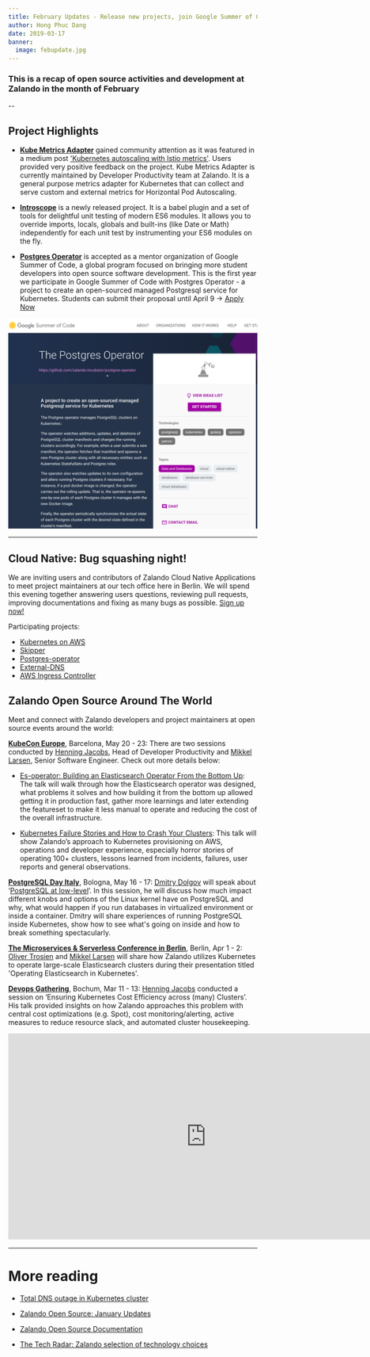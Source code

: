 ```yaml
---
title: February Updates - Release new projects, join Google Summer of Code Program 
author: Hong Phuc Dang 
date: 2019-03-17
banner:
  image: febupdate.jpg
---
```

### This is a recap of open source activities and development at Zalando in the month of February

--

## Project Highlights 

- [**Kube Metrics Adapter**](https://github.com/zalando-incubator/kube-metrics-adapter) gained community attention as it was featured in a medium post ['Kubernetes autoscaling with Istio metrics'](https://medium.com/google-cloud/kubernetes-autoscaling-with-istio-metrics-76442253a45a). Users provided very positive feedback on the project. Kube Metrics Adapter is currently maintained by Developer Productivity team at Zalando. It is a general purpose metrics adapter for Kubernetes that can collect and serve custom and external metrics for Horizontal Pod Autoscaling.

- [**Introscope**](https://github.com/zalando-incubator/introscope) is a newly released project. It is a babel plugin and a set of tools for delightful unit testing of modern ES6 modules. It allows you to override imports, locals, globals and built-ins (like Date or Math) independently for each unit test by instrumenting your ES6 modules on the fly.

- [**Postgres Operator**](https://github.com/zalando/postgres-operator) is accepted as a mentor organization of Google Summer of Code, a global program focused on bringing more student developers into open source software development. This is the first year we participate in Google Summer of Code with Postgres Operator - a project to create an open-sourced managed Postgresql service for Kubernetes. Students can submit their proposal until April 9 -> [Apply Now](https://summerofcode.withgoogle.com/organizations/5429926902104064/)

![GSoC](/assets/img/gsoc.png)

---

## Cloud Native: Bug squashing night! 
We are inviting users and contributors of Zalando Cloud Native Applications to meet project maintainers at our tech office here in Berlin. We will spend this evening together answering users questions, reviewing pull requests, improving documentations and fixing as many bugs as possible. [Sign up now!](https://www.meetup.com/Zalando-Tech-Events-Berlin/events/259892690)

Participating projects: 
- [Kubernetes on AWS](https://github.com/zalando-incubator/kubernetes-on-aws)
- [Skipper](https://github.com/zalando/skipper)
- [Postgres-operator](https://github.com/zalando/postgres-operator)
- [External-DNS](https://github.com/kubernetes-incubator/external-dns)
- [AWS Ingress Controller](https://github.com/zalando-incubator/kube-ingress-aws-controller)


## Zalando Open Source Around The World 
Meet and connect with Zalando developers and project maintainers at open source events around the world: 

[**KubeCon Europe**](https://events.linuxfoundation.org/events/kubecon-cloudnativecon-europe-2019/), Barcelona, May 20 - 23: There are two sessions conducted by  [Henning Jacobs](https://twitter.com/try_except_), Head of Developer Productivity and [Mikkel Larsen](https://github.com/mikkeloscar), Senior Software Engineer. Check out more details below: 

- [Es-operator: Building an Elasticsearch Operator From the Bottom Up](https://kccnceu19.sched.com/event/MPcP/es-operator-building-an-elasticsearch-operator-from-the-bottom-up-mikkel-larsen-zalando-se#): The talk will walk through how the Elasticsearch operator was designed, what problems it solves and how building it from the bottom up allowed getting it in production fast, gather more learnings and later extending the featureset to make it less manual to operate and reducing the cost of the overall infrastructure.

- [Kubernetes Failure Stories and How to Crash Your Clusters](https://kccnceu19.sched.com/event/MPcM/kubernetes-failure-stories-and-how-to-crash-your-clusters-henning-jacobs-zalando-se#): This talk will show Zalando’s approach to Kubernetes provisioning on AWS, operations and developer experience, especially horror stories of operating 100+ clusters, lessons learned from incidents, failures, user reports and general observations. 

[**PostgreSQL Day Italy**](https://2019.pgday.it/en/), Bologna, May 16 - 17: [Dmitry Dolgov](https://twitter.com/erthalion) will speak about ‘[PostgreSQL at low-level](https://2019.pgday.it/en/schedule/#session-37)’. In this session, he will discuss how much impact different knobs and options of the Linux kernel have on PostgreSQL and why, what would happen if you run databases in virtualized environment or inside a container. Dmitry will share experiences of running PostgreSQL inside Kubernetes, show how to see what's going on inside and how to break something spectacularly. 

[**The Microservices & Serverless Conference in Berlin**](http://microxchg.io/2019/index.html), Berlin, Apr 1 - 2: [Oliver Trosien](https://twitter.com/otrosien) and [Mikkel Larsen](https://twitter.com/mikkeloscar) will share how Zalando utilizes Kubernetes to operate large-scale Elasticsearch clusters during their presentation titled 'Operating Elasticsearch in Kubernetes'. 

[**Devops Gathering**](https://devops-gathering.io/), Bochum, Mar 11 - 13: [Henning Jacobs](https://twitter.com/try_except_) conducted a session on ‘Ensuring Kubernetes Cost Efficiency across (many) Clusters’. His talk provided insights on how Zalando approaches this problem with central cost optimizations (e.g. Spot), cost monitoring/alerting, active measures to reduce resource slack, and automated cluster housekeeping. 

<iframe width="800" height="416" src="https://www.youtube.com/embed/4QyecOoPsGU" frameborder="0" allow="accelerometer; autoplay; encrypted-media; gyroscope; picture-in-picture" allowfullscreen></iframe>

---

# More reading
- [Total DNS outage in Kubernetes cluster](https://github.com/zalando-incubator/kubernetes-on-aws/blob/dev/docs/postmortems/jan-2019-dns-outage.md)
 
- [Zalando Open Source: January Updates](https://opensource.zalando.com/blog/2019/02/jan-updates)

- [Zalando Open Source Documentation](https://opensource.zalando.com/docs)

- [The Tech Radar: Zalando selection of technology choices](https://opensource.zalando.com/tech-radar/)


